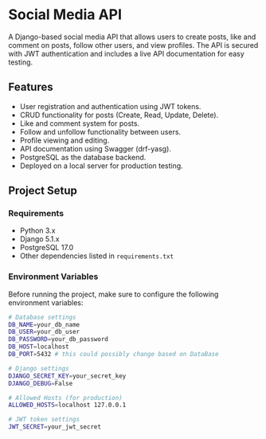 # Social Media API

A Django-based social media API that allows users to create posts, like and comment on posts, follow other users, and view profiles. The API is secured with JWT authentication and includes a live API documentation for easy testing.

## Features

- User registration and authentication using JWT tokens.
- CRUD functionality for posts (Create, Read, Update, Delete).
- Like and comment system for posts.
- Follow and unfollow functionality between users.
- Profile viewing and editing.
- API documentation using Swagger (drf-yasg).
- PostgreSQL as the database backend.
- Deployed on a local server for production testing.

## Project Setup

### Requirements

- Python 3.x
- Django 5.1.x
- PostgreSQL 17.0
- Other dependencies listed in `requirements.txt`

### Environment Variables

Before running the project, make sure to configure the following environment variables:

```bash
# Database settings
DB_NAME=your_db_name
DB_USER=your_db_user
DB_PASSWORD=your_db_password
DB_HOST=localhost
DB_PORT=5432 # this could possibly change based on DataBase

# Django settings
DJANGO_SECRET_KEY=your_secret_key
DJANGO_DEBUG=False

# Allowed Hosts (for production)
ALLOWED_HOSTS=localhost 127.0.0.1

# JWT token settings
JWT_SECRET=your_jwt_secret
